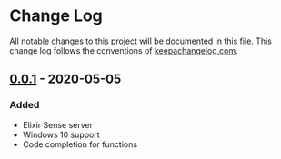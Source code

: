 # Change Log
All notable changes to this project will be documented in this file. This change log follows the conventions of [keepachangelog.com](http://keepachangelog.com/).


## [0.0.1] - 2020-05-05
### Added
- Elixir Sense server
- Windows 10 support
- Code completion for functions

[0.0.1]: https://github.com/viastakhov/moonshiner.vim/releases/tag/v0.0.1
